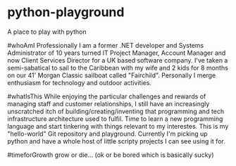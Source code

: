 # python-playground
A place to play with python

#whoAmI
Professionally I am a former .NET developer and Systems Administrator of 10 years turned IT Project Manager, Account Manager and now Client Services Director for a UK based software company.  I've taken a semi-sabatical to sail to the Caribbean with my wife and 2 kids for 8 months on our 41' Morgan Classic sailboat called "Fairchild".  Personally I merge enthusiasm for technology and outdoor activities.

#whatIsThis
While enjoying the particular challenges and rewards of managing staff and customer relationships, I still have an increasingly unscratched itch of building/creating/inventing that programming and tech infrastructure architecture used to fulfil.  Time to learn a new programming language and start tinkering with things relevant to my interestes.  This is my "hello-world" Git repository and playground.  Currently I'm picking up python and have a whole host of little scripty projects I can see using it for.

#timeforGrowth
grow or die... (ok or be bored which is basically sucky)

